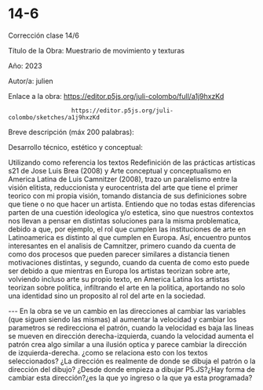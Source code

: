 #  14-6
Corrección clase 14/6 

Título de la Obra: Muestrario de movimiento y texturas

Año: 2023

Autor/a: julien

Enlace a la obra: https://editor.p5js.org/juli-colombo/full/a1j9hxzKd 

		              https://editor.p5js.org/juli-colombo/sketches/a1j9hxzKd

Breve descripción (máx 200 palabras): 

Desarrollo técnico, estético y conceptual: 
	
Utilizando como referencia los textos Redefinición de las prácticas artísticas s21 de Jose Luis Brea (2008) y 
Arte conceptual y conceptualismo en America Latina de Luis Camnitzer (2008), trazo un paralelismo entre la 
visión elitista, reduccionista y eurocentrista del arte que tiene el primer teorico con mi propia visión, 
tomando distancia de sus definiciones sobre que tiene o no que hacer un artista. Entiendo que no todas 
estas diferencias parten de una cuestión ideologica y/o estetica, sino que nuestros contextos nos llevan a 
pensar en distintas soluciones para la misma problematica, debido a que, por ejemplo, el rol que cumplen 
las instituciones de arte en Latinoamerica es distinto al que cumplen en Europa. Así, encuentro puntos 
interesantes en el analisis de Camnitzer, primero cuando da cuenta de como dos procesos que pueden parecer 
similares a distancia tienen motivaciones distintas, y segundo, cuando da cuenta de como esto puede ser 
debido a que mientras en Europa los artistas teorizan sobre arte, volviendo incluso arte su propio 
texto, en America Latina los artistas teorizan sobre politica, infiltrando el arte en la politica, aportando 
no solo una identidad sino un proposito al rol del arte en la sociedad. 

--- En la obra se ve un cambio en las direcciones al cambiar las variables (que siguen siendo las mismas) al
aumentar la velocidad y cambiar los parametros se redirecciona el patrón, cuando la velocidad es baja las 
lineas se mueven en dirección derecha-izquierda, cuando la velocidad aumenta el patrón crea algo similar a 
una ilusión optica y parece cambiar la dirección de izquierda-derecha. ¿como se relaciona esto con los
textos seleccionados? ¿La dirección es realmente de donde se dibuja el patrón o la dirección del dibujo?
¿Desde donde empieza a dibujar P5.JS?¿Hay forma de cambiar esta dirección?¿es la que yo ingreso o la que 
ya esta programada?

